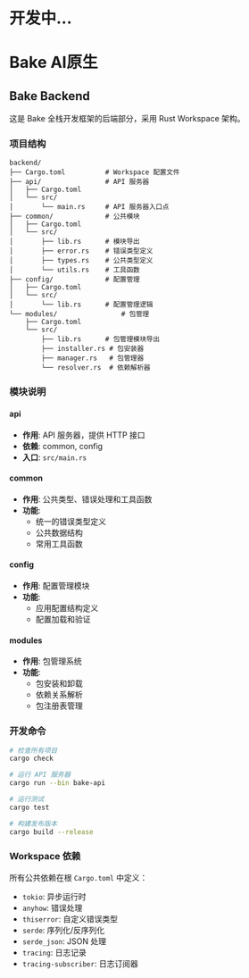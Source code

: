 # 开发中...

# Bake AI原生

## Bake Backend

这是 Bake 全栈开发框架的后端部分，采用 Rust Workspace 架构。

### 项目结构

```
backend/
├── Cargo.toml          # Workspace 配置文件
├── api/                # API 服务器
│   ├── Cargo.toml
│   └── src/
│       └── main.rs     # API 服务器入口点
├── common/             # 公共模块
│   ├── Cargo.toml
│   └── src/
│       ├── lib.rs      # 模块导出
│       ├── error.rs    # 错误类型定义
│       ├── types.rs    # 公共类型定义
│       └── utils.rs    # 工具函数
├── config/             # 配置管理
│   ├── Cargo.toml
│   └── src/
│       └── lib.rs      # 配置管理逻辑
└── modules/                # 包管理
    ├── Cargo.toml
    └── src/
        ├── lib.rs      # 包管理模块导出
        ├── installer.rs # 包安装器
        ├── manager.rs   # 包管理器
        └── resolver.rs  # 依赖解析器
```

### 模块说明

#### api
- **作用**: API 服务器，提供 HTTP 接口
- **依赖**: common, config
- **入口**: `src/main.rs`

#### common
- **作用**: 公共类型、错误处理和工具函数
- **功能**: 
  - 统一的错误类型定义
  - 公共数据结构
  - 常用工具函数

#### config
- **作用**: 配置管理模块
- **功能**: 
  - 应用配置结构定义
  - 配置加载和验证

#### modules
- **作用**: 包管理系统
- **功能**: 
  - 包安装和卸载
  - 依赖关系解析
  - 包注册表管理

### 开发命令

```bash
# 检查所有项目
cargo check

# 运行 API 服务器
cargo run --bin bake-api

# 运行测试
cargo test

# 构建发布版本
cargo build --release
```

### Workspace 依赖

所有公共依赖在根 `Cargo.toml` 中定义：
- `tokio`: 异步运行时
- `anyhow`: 错误处理
- `thiserror`: 自定义错误类型
- `serde`: 序列化/反序列化
- `serde_json`: JSON 处理
- `tracing`: 日志记录
- `tracing-subscriber`: 日志订阅器
